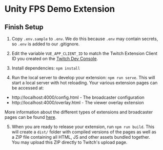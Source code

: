 # Unity FPS Demo Extension

## Finish Setup

1. Copy `.env.sample` to `.env`. We do this because `.env` may contain secrets, so `.env` is added to our .gitignore.

2. Edit the variable `VUE_APP_CLIENT_ID` to match the Twitch Extension Client ID you created on the [Twitch Dev Console](https://dev.twitch.tv).

3. Install dependencies: `npm install`

4. Run the local server to develop your extension: `npm run serve`. This will start a local server with hot reloading. Your various extension pages can be accessed at:
  - http://localhost:4000/config.html - The broadcaster configuration
  - http://localhost:4000/overlay.html - The viewer overlay extension

More information about the different types of extensions and broadcaster pages can be found [here](https://docs.muxy.io/docs/getting-started-with-medkit).

5. When you are ready to release your extension, run `npm run build`. This will create a `dist/` folder with compiled versions of the pages as well as a ZIP file containing all HTML, JS and other assets bundled together. You may upload this ZIP directly to Twitch's upload page.
